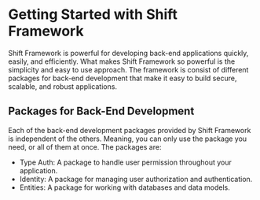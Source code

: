 # Getting Started with Shift Framework

Shift Framework is powerful for developing back-end applications quickly, easily, and efficiently. What makes Shift Framework so powerful is the simplicity and easy to use approach. The framework is consist of different packages for back-end development that make it easy to build secure, scalable, and robust applications.

## Packages for Back-End Development

Each of the back-end development packages provided by Shift Framework is independent of the others. Meaning, you can only use the package you need, or all of them at once. The packages are:

- Type Auth: A package to handle user permission throughout your application.
- Identity: A package for managing user authorization and authentication.
- Entities: A package for working with databases and data models.

